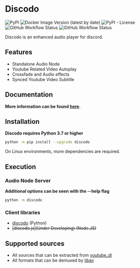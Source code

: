 # Discodo

![PyPI](https://img.shields.io/pypi/v/discodo?logo=pypi)
![Docker Image Version (latest by date)](https://img.shields.io/docker/v/kijk2869/discodo?arch=amd64&label=docker&logo=docker&sort=semver)
![PyPI - License](https://img.shields.io/pypi/l/discodo)
![GitHub Workflow Status](https://img.shields.io/github/workflow/status/kijk2869/discodo/Python%20application?logo=github)
![GitHub Workflow Status](https://img.shields.io/github/workflow/status/kijk2869/discodo/Upload%20Python%20Package?label=release&logo=pypi)


Discodo is an enhanced audio player for discord.

## Features

* Standalone Audio Node
* Youtube Related Video Autoplay
* Crossfade and Audio effects
* Synced Youtube Video Subtitle

## Documentation

**More information can be found [here](https://discodo.readthedocs.io/en/3.0/).**

## Installation

**Discodo requires Python 3.7 or higher**

```sh
python -m pip install --upgrade discodo
```

On Linux environments, more dependencies are required.

## Execution

### Audio Node Server

**Additional options can be seen with the --help flag**

```sh
python -m discodo
```

### Client libraries

* [discodo](https://github.com/kijk2869/discodo) (Python)
* ~~[discodo.js](Under Developing) (Node.JS)~~

## Supported sources

+ All sources that can be extracted from [youtube_dl](https://github.com/ytdl-org/youtube-dl)
+ All formats that can be demuxed by [libav](https://libav.org/)
